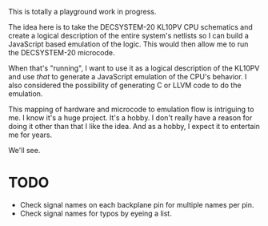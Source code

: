 This is totally a playground work in progress.

The idea here is to take the DECSYSTEM-20 KL10PV CPU schematics and
create a logical description of the entire system's netlists so I can
build a JavaScript based emulation of the logic. This would then allow
me to run the DECSYSTEM-20 microcode.

When that's "running", I want to use it as a logical description of
the KL10PV and use _that_ to generate a JavaScript emulation of the
CPU's behavior. I also considered the possibility of generating C or
LLVM code to do the emulation.

This mapping of hardware and microcode to emulation flow is intriguing
to me. I know it's a huge project. It's a hobby. I don't really have a
reason for doing it other than that I like the idea. And as a hobby, I
expect it to entertain me for years.

We'll see.


# TODO
* Check signal names on each backplane pin for multiple names per pin.
* Check signal names for typos by eyeing a list.
